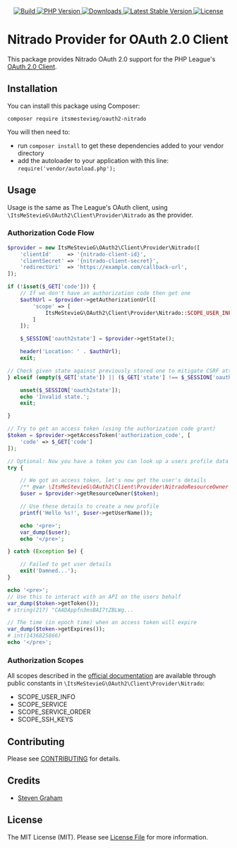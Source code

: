 <div align="center">
    <a href="https://github.com/itsmestevieg/oauth2-nitrado/actions" title="Build">
        <img src="https://img.shields.io/github/workflow/status/itsmestevieg/oauth2-nitrado/ci?style=for-the-badge" alt="Build">
    </a>
    <a href="https://php.net" title="PHP Version">
        <img src="https://img.shields.io/badge/php-%3E%3D%207.3-8892BF.svg?style=for-the-badge" alt="PHP Version">
    </a>
    <a href="https://packagist.org/packages/itsmestevieg/oauth2-nitrado" title="Downloads">
        <img src="https://img.shields.io/packagist/dt/itsmestevieg/oauth2-nitrado.svg?style=for-the-badge" alt="Downloads">
    </a>
    <a href="https://packagist.org/packages/itsmestevieg/oauth2-nitrado" title="Latest Stable Version">
        <img src="https://img.shields.io/packagist/v/itsmestevieg/oauth2-nitrado.svg?style=for-the-badge" alt="Latest Stable Version">
    </a>
    <a href="https://packagist.org/packages/itsmestevieg/oauth2-nitrado" title="License">
        <img src="https://img.shields.io/packagist/l/itsmestevieg/oauth2-nitrado.svg?style=for-the-badge" alt="License">
    </a>
</div>

# Nitrado Provider for OAuth 2.0 Client

This package provides Nitrado OAuth 2.0 support for the PHP League's [OAuth 2.0 Client](https://github.com/thephpleague/oauth2-client).

## Installation

You can install this package using Composer:

```
composer require itsmestevieg/oauth2-nitrado
```

You will then need to:

- run `composer install` to get these dependencies added to your vendor directory
- add the autoloader to your application with this line: `require('vendor/autoload.php');`

## Usage

Usage is the same as The League's OAuth client, using `\ItsMeStevieG\OAuth2\Client\Provider\Nitrado` as the provider.

### Authorization Code Flow

```php
$provider = new ItsMeStevieG\OAuth2\Client\Provider\Nitrado([
    'clientId'     => '{nitrado-client-id}',
    'clientSecret' => '{nitrado-client-secret}',
    'redirectUri'  => 'https://example.com/callback-url',
]);

if (!isset($_GET['code'])) {
    // If we don't have an authorization code then get one
    $authUrl = $provider->getAuthorizationUrl([
        'scope' => [
            ItsMeStevieG\OAuth2\Client\Provider\Nitrado::SCOPE_USER_INFO,
        ]
    ]);

    $_SESSION['oauth2state'] = $provider->getState();

    header('Location: ' . $authUrl);
    exit;

// Check given state against previously stored one to mitigate CSRF attack
} elseif (empty($_GET['state']) || ($_GET['state'] !== $_SESSION['oauth2state'])) {

    unset($_SESSION['oauth2state']);
    echo 'Invalid state.';
    exit;

}

// Try to get an access token (using the authorization code grant)
$token = $provider->getAccessToken('authorization_code', [
    'code' => $_GET['code']
]);

// Optional: Now you have a token you can look up a users profile data
try {

    // We got an access token, let's now get the user's details
    /** @var \ItsMeStevieG\OAuth2\Client\Provider\NitradoResourceOwner $user */
    $user = $provider->getResourceOwner($token);

    // Use these details to create a new profile
    printf('Hello %s!', $user->getUserName());

    echo '<pre>';
    var_dump($user);
    echo '</pre>';

} catch (Exception $e) {

    // Failed to get user details
    exit('Damned...');
}

echo '<pre>';
// Use this to interact with an API on the users behalf
var_dump($token->getToken());
# string(217) "CAADAppfn3msBAI7tZBLWg...

// The time (in epoch time) when an access token will expire
var_dump($token->getExpires());
# int(1436825866)
echo '</pre>';
```

### Authorization Scopes

All scopes described in the [official documentation](https://doc.nitrado.net/#api-OAuth_2-CreateAuthToken) are available through public constants in `\ItsMeStevieG\OAuth2\Client\Provider\Nitrado`:

- SCOPE_USER_INFO
- SCOPE_SERVICE
- SCOPE_SERVICE_ORDER
- SCOPE_SSH_KEYS

## Contributing

Please see [CONTRIBUTING](https://github.com/itsmestevieg/oauth2-nitrado/blob/master/CONTRIBUTING.md) for details.

## Credits

- [Steven Graham](https://github.com/ItsMeStevieG)

## License

The MIT License (MIT). Please see [License File](https://github.com/itsmestevieg/oauth2-nitrado/blob/master/LICENSE) for more information.
